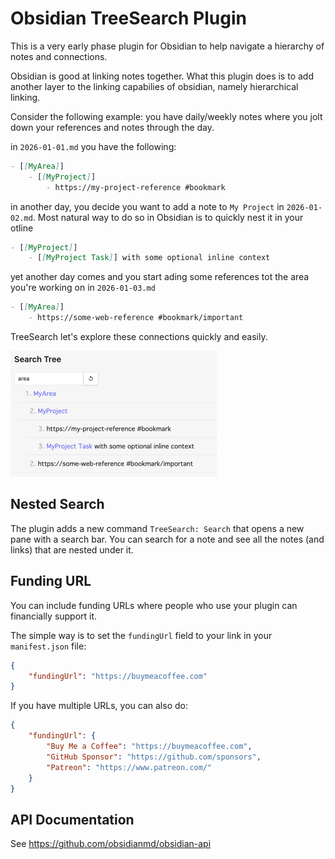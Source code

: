 # Obsidian TreeSearch Plugin

This is a very early phase plugin for Obsidian to help navigate a hierarchy of notes and connections.

Obsidian is good at linking notes together. What this plugin does is to add another layer to the linking
capabilies of obsidian, namely hierarchical linking.

Consider the following example: you have daily/weekly notes where you jolt down your references and notes through the day.

in `2026-01-01.md` you have the following:

```markdown
- [[MyArea]]
	- [[MyProject]]
		- https://my-project-reference #bookmark
```

in another day, you decide you want to add a note to `My Project` in `2026-01-02.md`. Most natural way to do so in Obsidian
is to quickly nest it in your otline

```markdown
- [[MyProject]]
	- [[MyProject Task]] with some optional inline context
```

yet another day comes and you start ading some references tot the area you're working on in `2026-01-03.md`

```markdown
- [[MyArea]]
	- https://some-web-reference #bookmark/important
```

TreeSearch let's explore these connections quickly and easily.

![img.png](docs/img/img.png)

## Nested Search

The plugin adds a new command `TreeSearch: Search` that opens a new pane with a search bar. 
You can search for a note and see all the notes (and links) that are nested under it.

## Funding URL

You can include funding URLs where people who use your plugin can financially support it.

The simple way is to set the `fundingUrl` field to your link in your `manifest.json` file:

```json
{
    "fundingUrl": "https://buymeacoffee.com"
}
```

If you have multiple URLs, you can also do:

```json
{
    "fundingUrl": {
        "Buy Me a Coffee": "https://buymeacoffee.com",
        "GitHub Sponsor": "https://github.com/sponsors",
        "Patreon": "https://www.patreon.com/"
    }
}
```

## API Documentation

See https://github.com/obsidianmd/obsidian-api
